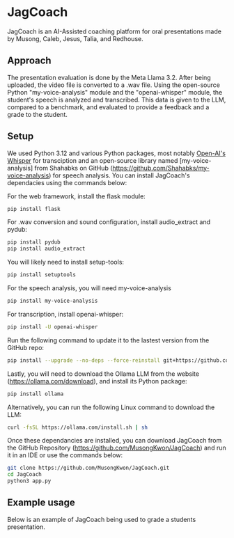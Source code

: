 # JagCoach
JagCoach is an AI-Assisted coaching platform for oral presentations made by Musong, Caleb, Jesus, Talia, and Redhouse.


## Approach

The presentation evaluation is done by the Meta Llama 3.2.  After being uploaded, the video file is converted to a .wav file.  Using the open-source Python "my-voice-analysis" module and the "openai-whisper" module, the student's speech is analyzed and transcribed.  This data is given to the LLM, compared to a benchmark, and evaluated to provide a feedback and a grade to the student.

## Setup
We used Python 3.12 and various Python packages, most notably [Open-AI's Whisper](https://github.com/openai/whisper) for transciption and an open-source library named [my-voice-analysis] from Shahabks on GitHub (https://github.com/Shahabks/my-voice-analysis) for speech analysis. You can install JagCoach's dependacies using the commands below:

For the web framework, install the flask module:
```sh
pip install flask
```

For .wav conversion and sound configuration, install audio_extract and pydub:

```sh
pip install pydub
pip install audio_extract
```
You will likely need to install setup-tools: 
```sh
pip install setuptools
```

For the speech analysis, you will need my-voice-analysis
```sh
pip install my-voice-analysis
```

For transcription, install openai-whisper:
```sh
pip install -U openai-whisper
```

Run the following command to update it to the lastest version from the GitHub repo:
```sh
pip install --upgrade --no-deps --force-reinstall git+https://github.com/openai/whisper.git
```
Lastly, you will need to download the Ollama LLM from the website (https://ollama.com/download), and install its Python package:
```sh
pip install ollama
```

Alternatively, you can run the following Linux command to download the LLM:
```sh
curl -fsSL https://ollama.com/install.sh | sh
```
Once these dependancies are installed, you can download JagCoach from the GitHub Repository (https://github.com/MusongKwon/JagCoach) and run it in an IDE or use the commands below:

```sh
git clone https://github.com/MusongKwon/JagCoach.git
cd JagCoach
python3 app.py
```

## Example usage

Below is an example of JagCoach being used to grade a students presentation.
